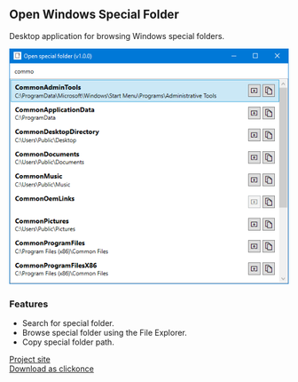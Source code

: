 ## Open Windows Special Folder 

Desktop application for browsing Windows special folders.

![Preview - Open Special Folder](assets/preview.png)

### Features
- Search for special folder.
- Browse special folder using the File Explorer.
- Copy special folder path.

[Project site](https://www.neptuo.com/project/desktop/openspecialfolder/)<br />
[Download as clickonce](https://apps.neptuo.com/openspecialfolder)
